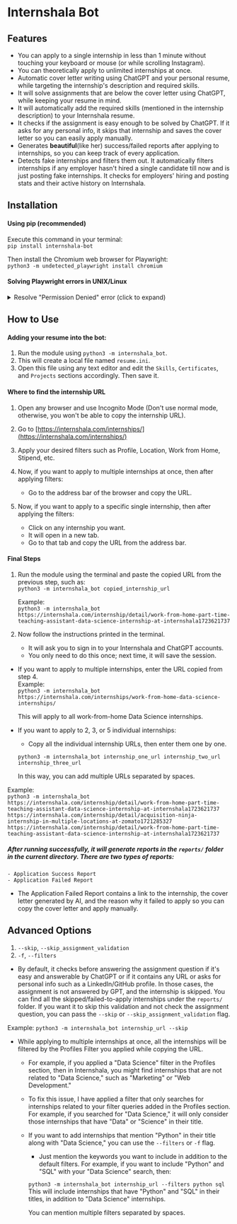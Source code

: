 # Internshala Bot

## Features
* You can apply to a single internship in less than 1 minute without touching your keyboard or mouse (or while scrolling Instagram).
* You can theoretically apply to unlimited internships at once.
* Automatic cover letter writing using ChatGPT and your personal resume, while targeting the internship's description and required skills.
* It will solve assignments that are below the cover letter using ChatGPT, while keeping your resume in mind.
* It will automatically add the required skills (mentioned in the internship description) to your Internshala resume.
* It checks if the assignment is easy enough to be solved by ChatGPT. If it asks for any personal info, it skips that internship and saves the cover letter so you can easily apply manually.
* Generates **beautiful**(like her) success/failed reports after applying to internships, so you can keep track of every application.
* Detects fake internships and filters them out. It automatically filters internships if any employer hasn't hired a single candidate till now and is just posting fake internships. It checks for employers' hiring and posting stats and their active history on Internshala.


## Installation

#### Using pip (recommended)
Execute this command in your terminal:    
`pip install internshala-bot`

Then install the Chromium web browser for Playwright:    
`python3 -m undetected_playwright install chromium`

#### Solving Playwright errors in UNIX/Linux

<details>

<summary>Resolve "Permission Denied" error (click to expand)</summary>

On UNIX-based OS, you might run into the following errors
```
Permission denied: '...python3.**/site-packages/undetected_playwright/driver/playwright.sh'
```
and
```
...python3.**/site-packages/undetected_playwright/driver/node: Permission denied
```

To resolve them, simply run
```shell
chmod +x <The path your terminal tells you>.sh
# so smth like: ...python3.**/site-packages/undetected_playwright/driver/playwright.sh
```
and
```
chmod +x <The path your terminal tells you for node>
# so smth like: ...python3.**/site-packages/undetected_playwright/driver/node
```

</details>


## How to Use

#### Adding your resume into the bot:
1. Run the module using `python3 -m internshala_bot`.
2. This will create a local file named `resume.ini`.
3. Open this file using any text editor and edit the `Skills`, `Certificates`, and `Projects` sections accordingly. Then save it.

#### Where to find the internship URL
1. Open any browser and use Incognito Mode (Don't use normal mode, otherwise, you won't be able to copy the internship URL).
2. Go to [https://internshala.com/internships/](https://internshala.com/internships/)
3. Apply your desired filters such as Profile, Location, Work from Home, Stipend, etc.

4. Now, if you want to apply to multiple internships at once, then after applying filters:
    * Go to the address bar of the browser and copy the URL.

5. Now, if you want to apply to a specific single internship, then after applying the filters:
    * Click on any internship you want.
    * It will open in a new tab.
    * Go to that tab and copy the URL from the address bar.

#### Final Steps
1. Run the module using the terminal and paste the copied URL from the previous step, such as:    
    `python3 -m internshala_bot copied_internship_url`    

    Example:      
    `python3 -m internshala_bot https://internshala.com/internship/detail/work-from-home-part-time-teaching-assistant-data-science-internship-at-internshala1723621737`

2. Now follow the instructions printed in the terminal.
    - It will ask you to sign in to your Internshala and ChatGPT accounts.
    - You only need to do this once; next time, it will save the session.

* If you want to apply to multiple internships, enter the URL copied from step 4.    
    Example:    
        `python3 -m internshala_bot https://internshala.com/internships/work-from-home-data-science-internships/`  

    This will apply to all work-from-home Data Science internships. 

* If you want to apply to 2, 3, or 5 individual internships:
    - Copy all the individual internship URLs, then enter them one by one.    

    `python3 -m internshala_bot internship_one_url internship_two_url internship_three_url`

    In this way, you can add multiple URLs separated by spaces.

Example:    
    `python3 -m internshala_bot https://internshala.com/internship/detail/work-from-home-part-time-teaching-assistant-data-science-internship-at-internshala1723621737 https://internshala.com/internship/detail/acquisition-ninja-internship-in-multiple-locations-at-zomato1721285327 https://internshala.com/internship/detail/work-from-home-part-time-teaching-assistant-data-science-internship-at-internshala1723621737`

##### After running successfully, it will generate reports in the `reports/` folder in the current directory. There are two types of reports: 
    - Application Success Report
    - Application Failed Report

* The Application Failed Report contains a link to the internship, the cover letter generated by AI, and the reason why it failed to apply so you can copy the cover letter and apply manually.

## Advanced Options
1. `--skip`, `--skip_assignment_validation`
2. `-f`, `--filters`

* By default, it checks before answering the assignment question if it's easy and answerable by ChatGPT or if it contains any URL or asks for personal info such as a LinkedIn/GitHub profile. In those cases, the assignment is not answered by GPT, and the internship is skipped. You can find all the skipped/failed-to-apply internships under the `reports/` folder.
If you want it to skip this validation and not check the assignment question, you can pass the `--skip` or `--skip_assignment_validation` flag.

Example:
    `python3 -m internshala_bot internship_url --skip`

* While applying to multiple internships at once, all the internships will be filtered by the Profiles Filter you applied while copying the URL. 
    - For example, if you applied a "Data Science" filter in the Profiles section, then in Internshala, you might find internships that are not related to "Data Science," such as "Marketing" or "Web Development."
    - To fix this issue, I have applied a filter that only searches for internships related to your filter queries added in the Profiles section. For example, if you searched for "Data Science," it will only consider those internships that have "Data" or "Science" in their title.
    - If you want to add internships that mention "Python" in their title along with "Data Science," you can use the `--filters` or `-f` flag.
        - Just mention the keywords you want to include in addition to the default filters. For example, if you want to include "Python" and "SQL" with your "Data Science" search, then:

        `python3 -m internshala_bot internship_url --filters python sql`
        This will include internships that have "Python" and "SQL" in their titles, in addition to "Data Science" internships.

        You can mention multiple filters separated by spaces.

